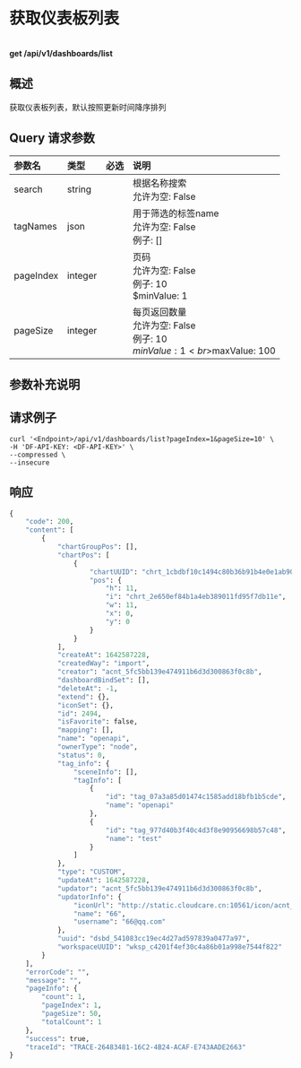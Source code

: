 # 获取仪表板列表

<br />**get /api/v1/dashboards/list**

## 概述
获取仪表板列表，默认按照更新时间降序排列




## Query 请求参数

| 参数名        | 类型     | 必选   | 说明              |
|:-----------|:-------|:-----|:----------------|
| search | string |  | 根据名称搜索<br>允许为空: False <br> |
| tagNames | json |  | 用于筛选的标签name<br>允许为空: False <br>例子: [] <br> |
| pageIndex | integer |  | 页码<br>允许为空: False <br>例子: 10 <br>$minValue: 1 <br> |
| pageSize | integer |  | 每页返回数量<br>允许为空: False <br>例子: 10 <br>$minValue: 1 <br>$maxValue: 100 <br> |

## 参数补充说明





## 请求例子
```shell
curl '<Endpoint>/api/v1/dashboards/list?pageIndex=1&pageSize=10' \
-H 'DF-API-KEY: <DF-API-KEY>' \
--compressed \
--insecure
```




## 响应
```python
{
    "code": 200,
    "content": [
        {
            "chartGroupPos": [],
            "chartPos": [
                {
                    "chartUUID": "chrt_1cbdbf10c1494c80b36b91b4e0e1ab90",
                    "pos": {
                        "h": 11,
                        "i": "chrt_2e650ef84b1a4eb389011fd95f7db11e",
                        "w": 11,
                        "x": 0,
                        "y": 0
                    }
                }
            ],
            "createAt": 1642587228,
            "createdWay": "import",
            "creator": "acnt_5fc5bb139e474911b6d3d300863f0c8b",
            "dashboardBindSet": [],
            "deleteAt": -1,
            "extend": {},
            "iconSet": {},
            "id": 2494,
            "isFavorite": false,
            "mapping": [],
            "name": "openapi",
            "ownerType": "node",
            "status": 0,
            "tag_info": {
                "sceneInfo": [],
                "tagInfo": [
                    {
                        "id": "tag_07a3a85d01474c1585add18bfb1b5cde",
                        "name": "openapi"
                    },
                    {
                        "id": "tag_977d40b3f40c4d3f8e90956698b57c48",
                        "name": "test"
                    }
                ]
            },
            "type": "CUSTOM",
            "updateAt": 1642587228,
            "updator": "acnt_5fc5bb139e474911b6d3d300863f0c8b",
            "updatorInfo": {
                "iconUrl": "http://static.cloudcare.cn:10561/icon/acnt_5fc5bb139e474911b6d3d300863f0c8b.png",
                "name": "66",
                "username": "66@qq.com"
            },
            "uuid": "dsbd_541083cc19ec4d27ad597839a0477a97",
            "workspaceUUID": "wksp_c4201f4ef30c4a86b01a998e7544f822"
        }
    ],
    "errorCode": "",
    "message": "",
    "pageInfo": {
        "count": 1,
        "pageIndex": 1,
        "pageSize": 50,
        "totalCount": 1
    },
    "success": true,
    "traceId": "TRACE-26483481-16C2-4B24-ACAF-E743AADE2663"
} 
```




